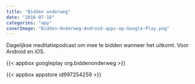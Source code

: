 ```yaml
---
title: "Bidden onderweg"
date: "2016-07-18"
categories: "app"
coverImage: "Bidden-Onderweg-Android-apps-op-Google-Play.png"
---
```


Dagelijkse meditatiepodcast om mee te bidden wanneer het uitkomt. Voor Android en iOS.

<!--more-->

{{< appbox googleplay org.biddenonderweg >}}

{{< appbox appstore id997254259 >}}
